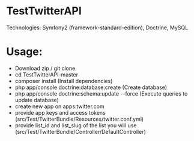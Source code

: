 TestTwitterAPI
========================

Technologies: Symfony2 (framework-standard-edition), Doctrine, MySQL


Usage:
========================

- Download zip / git clone
- cd TestTwitterAPI-master
- composer install (Install dependencies)
- php app/console doctrine:database:create (Create database)
- php app/console doctrine:schema:update --force (Execute queries to update database)
- create new app on apps.twitter.com
- provide app keys and access tokens (src/Test/TwitterBundle/Resources/twitter.conf.yml)
- provide list_id and list_slug of the list you will use (src/Test/TwitterBundle/Controller/DefaultController)





[1]:  https://symfony.com/doc/2.8/book/installation.html
[6]:  https://symfony.com/doc/current/bundles/SensioFrameworkExtraBundle/index.html
[7]:  https://symfony.com/doc/2.8/book/doctrine.html
[8]:  https://symfony.com/doc/2.8/book/templating.html
[9]:  https://symfony.com/doc/2.8/book/security.html
[10]: https://symfony.com/doc/2.8/cookbook/email.html
[11]: https://symfony.com/doc/2.8/cookbook/logging/monolog.html
[13]: https://symfony.com/doc/2.8/bundles/SensioGeneratorBundle/index.html
